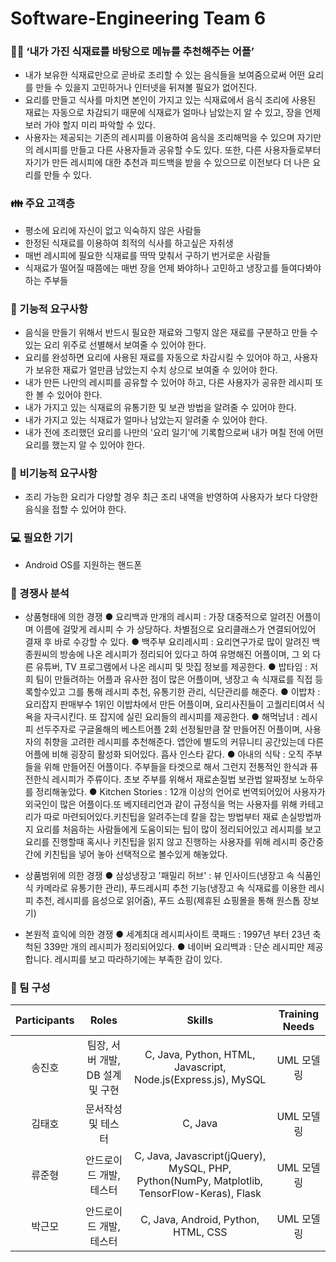 # Software-Engineering Team 6

### 👨‍💻 ‘내가 가진 식재료를 바탕으로 메뉴를 추천해주는 어플’
- 내가 보유한 식재료만으로 곧바로 조리할 수 있는 음식들을 보여줌으로써 어떤 요리를 만들 수 있을지 고민하거나 인터넷을 뒤져볼 필요가 없어진다.
- 요리를 만들고 식사를 마치면 본인이 가지고 있는 식재료에서 음식 조리에 사용된 재료는 자동으로 차감되기 때문에 식재료가 얼마나 남았는지 알 수 있고, 장을 언제 보러 가야 할지 미리 파악할 수 있다.
- 사용자는 제공되는 기존의 레시피를 이용하여 음식을 조리해먹을 수 있으며 자기만의 레시피를 만들고 다른 사용자들과 공유할 수도 있다.
또한, 다른 사용자들로부터 자기가 만든 레시피에 대한 추천과 피드백을 받을 수 있으므로 이전보다 더 나은 요리를 만들 수 있다.


### 👪 주요 고객층
- 평소에 요리에 자신이 없고 익숙하지 않은 사람들
- 한정된 식재료를 이용하여 최적의 식사를 하고싶은 자취생
- 매번 레시피에 필요한 식재료를 딱딱 맞춰서 구하기 번거로운 사람들
- 식재료가 떨어질 때쯤에는 매번 장을 언제 봐야하나 고민하고 냉장고를 들여다봐야 하는 주부들

### 🎯 기능적 요구사항
- 음식을 만들기 위해서 반드시 필요한 재료와 그렇지 않은 재료를 구분하고 만들 수 있는 요리 위주로 선별해서 보여줄 수 있어야 한다.
- 요리를 완성하면 요리에 사용된 재료를 자동으로 차감시킬 수 있어야 하고, 사용자가 보유한 재료가 얼만큼 남았는지 수치 상으로 보여줄 수 있어야 한다.
- 내가 만든 나만의 레시피를 공유할 수 있어야 하고, 다른 사용자가 공유한 레시피 또한 볼 수 있어야 한다.
- 내가 가지고 있는 식재료의 유통기한 및 보관 방법을 알려줄 수 있어야 한다.
- 내가 가지고 있는 식재료가 얼마나 남았는지 알려줄 수 있어야 한다.
- 내가 전에 조리했던 요리를 나만의 '요리 일기'에 기록함으로써 내가 며칠 전에 어떤 요리를 했는지 알 수 있어야 한다.

### 🏹 비기능적 요구사항
- 조리 가능한 요리가 다양할 경우 최근 조리 내역을 반영하여 사용자가 보다 다양한 음식을 접할 수 있어야 한다.

### 💻 필요한 기기
- Android OS를 지원하는 핸드폰

### 🏢 경쟁사 분석
- 상품형태에 의한 경쟁
 ● 요리백과 만개의 레시피 : 가장 대중적으로 알려진 어플이며 이름에 걸맞게 레시피 수 가 상당하다. 차별점으로 요리클래스가 연결되어있어 결재 후 바로 수강할 수 있다.
 ● 백주부 요리레시피 : 요리연구가로 많이 알려진 백종원씨의 방송에 나온 레시피가 정리되어 있다고 하여 유명해진 어플이며, 그 외 다른 유튜버, TV 프로그램에서 나온 레시피 및 맛집 정보를 제공한다.
 ● 밥타임 : 저희 팀이 만들려하는 어플과 유사한 점이 많은 어플이며, 냉장고 속 식재료를 직접 등록할수있고 그를 통해 레시피 추천, 유통기한 관리, 식단관리를 해준다.
 ● 이밥차 : 요리잡지 판매부수 1위인 이밥차에서 만든 어플이며, 요리사진들이 고퀄리티여서 식욕을 자극시킨다. 또 잡지에 실린 요리들의 레시피를 제공한다.
 ● 해먹남녀 : 레시피 선두주자로 구글올해의 베스트어플 2회 선정될만큼 잘 만들어진 어플이며, 사용자의 취향을 고려한 레시피를 추천해준다. 앱안에 별도의 커뮤니티 공간있는데 다른 어플에 비해 굉장히 활성화 되어있다. 흡사 인스타 같다.
 ● 아내의 식탁 : 오직 주부들을 위해 만들어진 어플이다. 주부들을 타겟으로 해서 그런지 전통적인 한식과 퓨전한식 레시피가 주류이다. 초보 주부를 위해서 재료손질법 보관법 알짜정보 노하우 를 정리해놓았다. 
 ● Kitchen Stories : 12개 이상의 언어로 번역되어있어 사용자가 외국인이 많은 어플이다.또 베지테리언과 같이 규정식을 먹는 사용자를 위해 카테고리가 따로 마련되어있다.키친팁을 알려주는데 칼을 잡는 방법부터 재료 손실방법까지 
                      요리를 처음하는 사람들에게 도움이되는 팁이 많이 정리되어있고 레시피를 보고 요리를 진행할때 혹시나 키친팁을 읽지 않고 진행하는 사용자를 위해 레시피 중간중간에 키친팁을 넣어 놓아 선택적으로 볼수있게 해놓았다.
- 상품범위에 의한 경쟁
 ● 삼성냉장고 '패밀리 허브' : 뷰 인사이드(냉장고 속 식품인식 카메라로 유통기한 관리), 푸드레시피 추천 기능(냉장고 속 식재료를 이용한 레시피 추천, 레시피를 음성으로 읽어줌), 푸드 쇼핑(제휴된 쇼핑몰을 통해 원스톱 장보기)

- 본원적 효익에 의한 경쟁
 ● 세계최대 레시피사이트 쿡패드 : 1997년 부터 23년 축척된 339만 개의 레시피가 정리되어있다. 
 ● 네이버 요리백과 : 단순 레시피만 제공합니다. 레시피를 보고 따라하기에는 부족한 감이 있다. 

### 🤝 팀 구성
| Participants | Roles | Skills | Training Needs |
|:------------:|:-----:|:------:|:--------------:|
| 송진호 | 팀장, 서버 개발, DB 설계 및 구현 | C, Java, Python, HTML, Javascript, Node.js(Express.js), MySQL | UML 모델링 |
| 김태호 | 문서작성 및 테스터 | C, Java | UML 모델링 |
| 류준형 | 안드로이드 개발, 테스터 | C, Java, Javascript(jQuery), MySQL, PHP, Python(NumPy, Matplotlib, TensorFlow-Keras), Flask | UML 모델링 |
| 박근모 | 안드로이드 개발, 테스터| C, Java, Android, Python, HTML, CSS | UML 모델링 |

